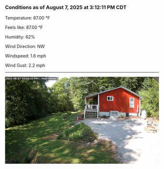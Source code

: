 ### Conditions as of August 7, 2025 at 3:12:11 PM CDT 

Temperature: 87.00 &deg;F

Feels like: 87.00 &deg;F

Humidity: 62%

Wind Direction: NW

Windspeed: 1.6 mph

Wind Gust: 2.2 mph

---

<img src="./images/latest.jpeg"/>

